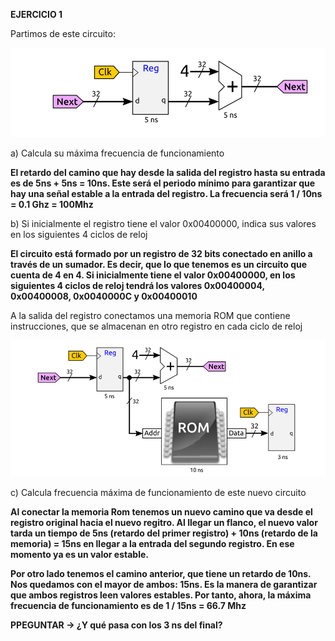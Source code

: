 
**EJERCICIO 1**

Partimos de este circuito:

![Image text](https://github.com/yolandalillo/2021-2022-ASAII/blob/main/S7b/images/ejercicio1.png)

a) Calcula su máxima frecuencia de funcionamiento

**El retardo del camino que hay desde la salida del registro hasta su entrada es de 5ns + 5ns = 10ns. Este será el periodo mínimo para garantizar que hay una señal estable a la entrada del registro. La frecuencia será 1 / 10ns = 0.1 Ghz = 100Mhz**

b) Si inicialmente el registro tiene el valor 0x00400000, indica sus valores en los siguientes 4 ciclos de reloj

**El circuito está formado por un registro de 32 bits conectado en anillo a través de un sumador. Es decir, que lo que tenemos es un circuito que cuenta de 4 en 4. Si inicialmente tiene el valor 0x00400000, en los siguientes 4 ciclos de reloj tendrá los valores 0x00400004, 0x00400008, 0x0040000C y 0x00400010**

A la salida del registro conectamos una memoria ROM que contiene instrucciones, que se almacenan en otro registro en cada ciclo de reloj

![Image text](https://github.com/yolandalillo/2021-2022-ASAII/blob/main/S7b/images/ejercicio1.2.png)

c) Calcula frecuencia máxima de funcionamiento de este nuevo circuito

**Al conectar la memoria Rom tenemos un nuevo camino que va desde el registro original hacia el nuevo regitro. Al llegar un flanco, el nuevo valor tarda un tiempo de 5ns (retardo del primer registro) + 10ns (retardo de la memoria) = 15ns en llegar a la entrada del segundo registro. En ese momento ya es un valor estable.**

**Por otro lado tenemos el camino anterior, que tiene un retardo de 10ns. Nos quedamos con el mayor de ambos: 15ns. Es la manera de garantizar que ambos registros leen valores estables. Por tanto, ahora, la máxima frecuencia de funcionamiento es de 1 / 15ns = 66.7 Mhz**

**PPEGUNTAR -> ¿Y qué pasa con los 3 ns del final?**
